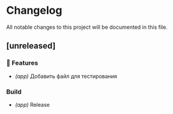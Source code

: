 # Changelog

All notable changes to this project will be documented in this file.

## [unreleased]

### 🚀 Features

- *(app)* Добавить файл для тестирования

### Build

- *(app)* Release

<!-- generated by git-cliff -->
